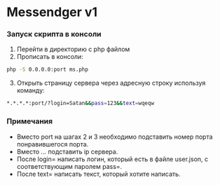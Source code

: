 # Messendger v1

### Запуск скрипта в консоли
  1. Перейти в директорию с php файлом
  2. Прописать в консоли: 
```bash
php -S 0.0.0.0:port ms.php
```
  3. Открыть страницу сервера через адресную строку используя команду:
```bash
*.*.*.*:port/?login=Satan&&pass=123&&text=wqeqw
```

### Примечания
  - Вместо port на шагах 2 и 3 необходимо подставить номер порта понравившегося порта.
  - Вместо *.*.*.* подставить ip сервера.
  - После login= написать логин, который есть в файле user.json, с соответствующим паролем pass=.
  - После text= написать текст, который хотите написать.
